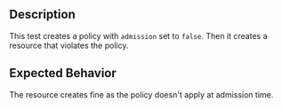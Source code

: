 ## Description

This test creates a policy with `admission` set to `false`.
Then it creates a resource that violates the policy.

## Expected Behavior

The resource creates fine as the policy doesn't apply at admission time.
